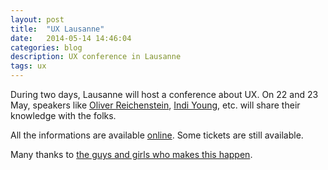 ```yaml
---
layout: post
title:  "UX Lausanne"
date:   2014-05-14 14:46:04
categories: blog
description: UX conference in Lausanne
tags: ux
---
```


During two days, Lausanne will host a conference about UX. On 22 and 23 May, speakers like [Oliver Reichenstein](https://twitter.com/@reichenstein), [Indi Young](https://twitter.com/@indiyoung‎), etc. will share their knowledge with the folks.

All the informations are available [online](http://2014.uxlausanne.com/). Some tickets are still available.

Many thanks to [the guys and girls who makes this happen](http://2014.uxlausanne.com/about).
